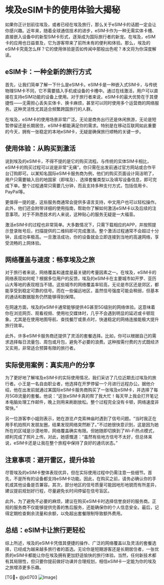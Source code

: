 # 埃及eSIM卡的使用体验大揭秘

如果你正计划前往埃及，或者已经在埃及旅行，那么关于eSIM卡的话题一定会让你感兴趣。近年来，随着全球通信技术的进步，eSIM卡作为一种无需实体卡槽、直接嵌入设备中的新型SIM卡形式，逐渐成为国际旅行者的新宠。在埃及，eSIM卡的应用也日益普及，它为游客带来了前所未有的便利和体验。那么，埃及的eSIM卡究竟怎么样？它的使用体验是否如传闻中那般出色呢？本文将为你深度解读。

## eSIM卡：一种全新的旅行方式

首先，让我们简单了解一下什么是eSIM卡。eSIM卡是一种嵌入式SIM卡，与传统物理SIM卡不同，它不需要插入手机或设备的卡槽中。通过在线激活，用户可以直接在支持eSIM功能的设备上使用。对于旅行者来说，eSIM卡的最大优势在于其便捷性——无需担心丢失实体卡、换卡麻烦，甚至可以同时使用多个运营商的网络服务。这种灵活性尤其适合频繁跨国旅行的人群。

在埃及，eSIM卡的使用场景非常广泛。无论是商务出行还是休闲旅游，无论是短暂停留还是长期居住，eSIM卡都能满足你的需求。特别是在移动互联网如此重要的今天，拥有一张稳定的本地eSIM卡，无疑是确保旅行顺畅的关键一步。

## 使用体验：从购买到激活

说到埃及的eSIM卡，不得不提的是它的购买流程。与传统的实体SIM卡相比，eSIM卡的购买过程可以说是非常“无痛”。你只需在出发前通过官方网站或合作平台订购即可。以某知名国际eSIM卡服务商为例，他们的购买页面设计简洁明了，用户只需要输入目的地国家（即埃及）、选择套餐类型以及填写设备信息，即可完成下单。整个过程通常只需要几分钟，而且支持多种支付方式，包括信用卡、PayPal等。

更值得一提的是，这些服务商通常会提供多语言支持，中文用户也可以轻松操作。此外，他们还会附带详细的使用指南，帮助你了解如何激活eSIM卡以及后续的注意事项。对于不熟悉技术的人来说，这种贴心的服务无疑是一大福音。

激活eSIM卡的过程也非常简单。大多数情况下，只需下载相应的APP，并按照提示登录账号后，扫描提供的二维码即可完成激活。整个激活过程通常不会超过十分钟，且成功率极高。一旦激活成功，你的设备就会立即连接到当地的高速网络，享受流畅的上网体验。

## 网络覆盖与速度：畅享埃及之旅

对于旅行者来说，网络覆盖和速度是最关键的考量因素之一。在埃及，eSIM卡的网络表现如何呢？根据多位用户的反馈，埃及的eSIM卡在主要城市如开罗、亚历山大等地的表现相当不错。这些城市的网络覆盖率较高，无论是市区还是郊区，都能享受到稳定可靠的信号。而在一些偏远地区，虽然信号强度可能会稍弱，但基本的通话和数据服务仍然能够得到保障。

在网速方面，埃及的eSIM卡通常能够提供4G甚至5G级别的网络体验。这意味着你在浏览网页、观看视频、使用社交媒体时，几乎不会遇到明显的延迟或卡顿现象。尤其是在使用地图导航、查找餐厅或景点时，快速稳定的网络连接能极大提升旅行效率。

此外，许多eSIM卡服务商还提供了灵活的套餐选择。比如，你可以根据自己的需求选择每日流量包、周包或月包，避免不必要的浪费。这种按需付费的方式既经济又实用，非常适合预算有限的旅行者。

## 实际使用案例：真实用户的分享

为了更好地了解埃及eSIM卡的实际使用情况，我们采访了几位近期去过埃及的旅行者。小王是一名自由职业者，他选择在开罗停留一个月进行远程办公。据他介绍，他在出发前就通过某国际eSIM卡服务商购买了一张埃及eSIM卡，并选择了每月5GB流量的套餐。他说：“这张eSIM卡真的帮了我大忙！每天早上我会打开笔记本电脑处理工作邮件，晚上则用来刷剧放松。整个过程完全没有卡顿，网络速度非常快。”

另一位游客李小姐则表示，她在游览卢克索神庙时遇到了信号问题。“当时我正在用手机拍照片发朋友圈，结果发现网络突然断了。”不过她很快意识到，这是因为她所在的区域是沙漠地带，网络覆盖确实有限。但她随即切换到了Wi-Fi热点模式，顺利完成了照片上传。对此，她感慨道：“虽然有些地方信号不太好，但总体来说，eSIM卡还是让我在整个旅程中保持了良好的通讯状态。”

## 注意事项：避开雷区，提升体验

尽管埃及的eSIM卡整体表现优异，但在实际使用过程中仍需注意一些细节。首先，不是所有的设备都支持eSIM卡功能。因此，在购买之前，请务必确认你的手机或其他设备是否兼容。其次，部分地区的信号质量可能因地形地貌而有所差异，建议提前规划好行程，尽量避免长时间停留在信号盲区。

此外，为了避免不必要的麻烦，建议在购买eSIM卡时选择信誉良好的服务商。正规的服务商不仅能够提供完善的售后服务，还能确保你的个人信息安全。最后，记得定期检查剩余流量和余额，以免超出套餐限制导致额外费用。

## 总结：eSIM卡让旅行更轻松

综上所述，埃及的eSIM卡凭借其便捷的操作、广泛的网络覆盖以及灵活的套餐选择，已经成为越来越多旅行者的首选。无论你是短期游客还是长期居住者，一张优质的eSIM卡都能让你在埃及拥有更加舒适愉快的旅行体验。当然，任何新技术都有其局限性，但只要你提前做好功课并合理规划，相信eSIM卡一定能为你的埃及之旅增添更多乐趣。

[TG💪+ @jx0703 ![Image](https://github.com/user-attachments/assets/dbca1d08-cadb-493c-b0ec-ad6f7a83f270)]